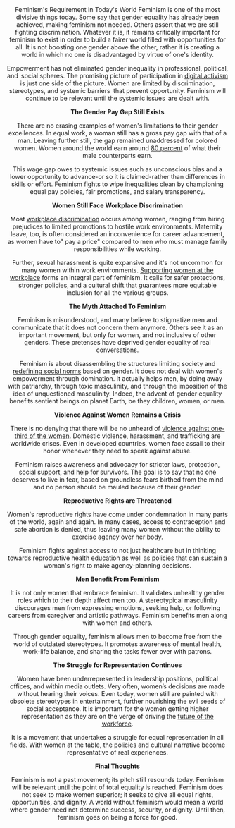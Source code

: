 <header>
<h>Feminism's Requirement in Today's World</h>
  Feminism is one of the most divisive things today. Some say that gender equality has already been achieved, making feminism not needed. Others assert that we are still fighting discrimination. Whatever it is, it remains critically important for feminism to exist in order to build a fairer world filled with opportunities for all. It is not boosting one gender above the other, rather it is creating a world in which no one is disadvantaged by virtue of one's identity.

Empowerment has not eliminated gender inequality in professional, political, and social spheres. The promising picture of participation in <a href="https://girlpowertalk.com/modern-activism-by-young-women-in-the-digital-era/">digital activism</a> is just one side of the picture. Women are limited by discrimination, stereotypes, and systemic barriers that prevent opportunity. Feminism will continue to be relevant until the systemic issues are dealt with.

<b>The Gender Pay Gap Still Exists</b>

There are no erasing examples of women's limitations to their gender excellences. In equal work, a woman still has a gross pay gap with that of a man. Leaving further still, the gap remained unaddressed for colored women. Women around the world earn around <a href="https://www.pewresearch.org/social-trends/2023/03/01/the-enduring-grip-of-the-gender-pay-gap/">80 percent</a> of what their male counterparts earn.

This wage gap owes to systemic issues such as unconscious bias and a lower opportunity to advance-or so it is claimed-rather than differences in skills or effort. Feminism fights to wipe inequalities clean by championing equal pay policies, fair promotions, and salary transparency.

<b>Women Still Face Workplace Discrimination</b>

Most <a href="https://girlpowertalk.com/challenges-women-face-in-the-workplace/">workplace discrimination</a> occurs among women, ranging from hiring prejudices to limited promotions to hostile work environments. Maternity leave, too, is often considered an inconvenience for career advancement, as women have to" pay a price" compared to men who must manage family responsibilities while working.

Further, sexual harassment is quite expansive and it's not uncommon for many women within work environments. <a href="https://girlpowertalk.com/supporting-women-at-workplace/">Supporting women at the workplace</a> forms an integral part of feminism. It calls for safer protections, stronger policies, and a cultural shift that guarantees more equitable inclusion for all the various groups.  

<b>The Myth Attached To Feminism</b>

Feminism is misunderstood, and many believe to stigmatize men and communicate that it does not concern them anymore. Others see it as an important movement, but only for women, and not inclusive of other genders. These pretenses have deprived gender equality of real conversations.

Feminism is about disassembling the structures limiting society and <a href="https://girlpowertalk.com/redefining-norms-my-journey-beyond-gender-stereotypes/">redefining social norms</a> based on gender. It does not deal with women's empowerment through domination. It actually helps men, by doing away with patriarchy, through toxic masculinity, and through the imposition of the idea of unquestioned masculinity. Indeed, the advent of gender equality benefits sentient beings on planet Earth, be they children, women, or men.

<b>Violence Against Women Remains a Crisis</b>

There is no denying that there will be no unheard of <a href="https://www.who.int/news-room/fact-sheets/detail/violence-against-women">violence against one-third of the women</a>. Domestic violence, harassment, and trafficking are worldwide crises. Even in developed countries, women face assail to their honor whenever they need to speak against abuse.

Feminism raises awareness and advocacy for stricter laws, protection, social support, and help for survivors. The goal is to say that no one deserves to live in fear, based on groundless fears birthed from the mind and no person should be mauled because of their gender.

<b>Reproductive Rights are Threatened</b>

Women's reproductive rights have come under condemnation in many parts of the world, again and again. In many cases, access to contraception and safe abortion is denied, thus leaving many women without the ability to exercise agency over her body.

Feminism fights against access to not just healthcare but in thinking towards reproductive health education as well as policies that can sustain a woman's right to make agency-planning decisions. 

<b>Men Benefit From Feminism</b>

It is not only women that embrace feminism. It validates unhealthy gender roles which to their depth affect men too. A stereotypical masculinity discourages men from expressing emotions, seeking help, or following careers from caregiver and artistic pathways. Feminism benefits men along with women and others.

Through gender equality, feminism allows men to become free from the world of outdated stereotypes. It promotes awareness of mental health, work-life balance, and sharing the tasks fewer over with patrons. 

<b>The Struggle for Representation Continues</b>

Women have been underrepresented in leadership positions, political offices, and within media outlets. Very often, women’s decisions are made without hearing their voices. Even today, women still are painted with obsolete stereotypes in entertainment, further nourishing the evil seeds of social acceptance. It is important for the women getting higher representation as they are on the verge of driving the <a href="https://girlpowertalk.com/breaking-barriers-womens-role-in-shaping-the-future-of-work/">future of the workforce</a>. 

It is a movement that undertakes a struggle for equal representation in all fields. With women at the table, the policies and cultural narrative become representative of real experiences.

<b>Final Thoughts</b>

Feminism is not a past movement; its pitch still resounds today. Feminism will be relevant until the point of total equality is reached. Feminism does not seek to make women superior; it seeks to give all equal rights, opportunities, and dignity. A world without feminism would mean a world where gender need not determine success, security, or dignity. Until then, feminism goes on being a force for good.

</footer>
